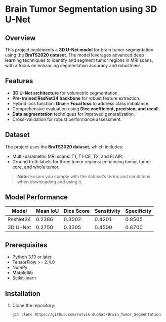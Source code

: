 
# Brain Tumor Segmentation using 3D U-Net  

## Overview  
This project implements a **3D U-Net model** for brain tumor segmentation using the **BraTS2020 dataset**. The model leverages advanced deep learning techniques to identify and segment tumor regions in MRI scans, with a focus on enhancing segmentation accuracy and robustness.  

## Features  
- **3D U-Net architecture** for volumetric segmentation.  
- **Pre-trained ResNet34 backbone** for robust feature extraction.  
- Hybrid loss function: **Dice + Focal loss** to address class imbalance.  
- Comprehensive evaluation using **Dice coefficient, precision, and recall**.  
- **Data augmentation** techniques for improved generalization.  
- Cross-validation for robust performance assessment.  

## Dataset  
The project uses the **BraTS2020 dataset**, which includes:  
- Multi-parametric MRI scans: T1, T1-CE, T2, and FLAIR.  
- Ground truth labels for three tumor regions: enhancing tumor, tumor core, and whole tumor.  

> **Note:** Ensure you comply with the dataset’s terms and conditions when downloading and using it.  

## Model Performance  
| Model     | Mean IoU | Dice Score | Sensitivity | Specificity |
|-----------|----------|------------|-------------|-------------|
| ResNet34  | 0.2386   | 0.3002     | 0.4201      | 0.8505      |
| 3D U-Net  | 0.2750   | 0.3305     | 0.4500      | 0.8700      |


## Prerequisites  
- Python 3.10 or later  
- TensorFlow >= 2.4.0  
- NumPy  
- Matplotlib  
- Scikit-learn  

## Installation  
1. Clone the repository:  
   ```bash
   git clone https://github.com/rutvik-dudhat/Brain_Tumor_Segmentation_Using_3dUnet.git  
